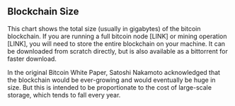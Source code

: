 ## Blockchain Size

This chart shows the total size (usually in gigabytes) of the bitcoin blockchain. If you are running a full bitcoin node [LINK] or mining operation [LINK], you will need to store the entire blockchain on your machine. It can be downloaded from scratch directly, but is also available as a bittorrent for faster download.

In the original Bitcoin White Paper, Satoshi Nakamoto acknowledged that the blockchain would be ever-growing and would eventually be huge in size. But this is intended to be proportionate to the cost of large-scale storage, which tends to fall every year.

